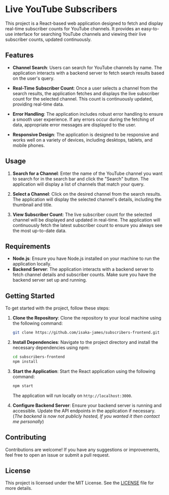 # Live YouTube Subscribers

This project is a React-based web application designed to fetch and display real-time subscriber counts for YouTube channels. It provides an easy-to-use interface for searching YouTube channels and viewing their live subscriber counts, updated continuously.

## Features

- **Channel Search**: Users can search for YouTube channels by name. The application interacts with a backend server to fetch search results based on the user's query.

- **Real-Time Subscriber Count**: Once a user selects a channel from the search results, the application fetches and displays the live subscriber count for the selected channel. This count is continuously updated, providing real-time data.

- **Error Handling**: The application includes robust error handling to ensure a smooth user experience. If any errors occur during the fetching of data, appropriate error messages are displayed to the user.

- **Responsive Design**: The application is designed to be responsive and works well on a variety of devices, including desktops, tablets, and mobile phones.

## Usage

1. **Search for a Channel**: Enter the name of the YouTube channel you want to search for in the search bar and click the "Search" button. The application will display a list of channels that match your query.

2. **Select a Channel**: Click on the desired channel from the search results. The application will display the selected channel's details, including the thumbnail and title.

3. **View Subscriber Count**: The live subscriber count for the selected channel will be displayed and updated in real-time. The application will continuously fetch the latest subscriber count to ensure you always see the most up-to-date data.

## Requirements

- **Node.js**: Ensure you have Node.js installed on your machine to run the application locally.
- **Backend Server**: The application interacts with a backend server to fetch channel details and subscriber counts. Make sure you have the backend server set up and running.

## Getting Started

To get started with the project, follow these steps:

1. **Clone the Repository**: Clone the repository to your local machine using the following command:
   ```bash
   git clone https://github.com/isaka-james/subscribers-frontend.git
   ```

2. **Install Dependencies**: Navigate to the project directory and install the necessary dependencies using npm:
   ```bash
   cd subscribers-frontend
   npm install
   ```

3. **Start the Application**: Start the React application using the following command:
   ```bash
   npm start
   ```
   The application will run locally on `http://localhost:3000`.

4. **Configure Backend Server**: Ensure your backend server is running and accessible. Update the API endpoints in the application if necessary.(*The backend is now not publicly hosted, If you wanted it then contact me personally*)

## Contributing

Contributions are welcome! If you have any suggestions or improvements, feel free to open an issue or submit a pull request.

## License

This project is licensed under the MIT License. See the [LICENSE](LICENSE) file for more details.
